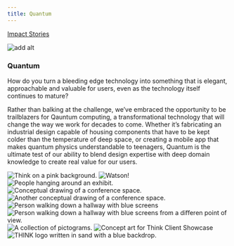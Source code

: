 ```yaml
---
title: Quantum
---
```


<grid className="background--nopadding">
<column lg="16">

<p><icon className="icon--left" color="blue" name="ArrowLeft24" inline="true"></icon>  <a href="/impact"><span>Impact Stories</span></a></p>

</column>
</grid>

<grid classname="background-bleed">
<column lg="16">

![add alt](/images/Image_1.png)

</column>
</grid>

<grid background="gray-10">
<column md="2" lg="4">

### Quantum

</column>

<column md="6" lg="8">

<p size="lg">How do you turn a bleeding edge technology into something that is elegant, approachable and valuable for users, even as the technology itself continues to mature?</p>

<p size="lg">Rather than balking at the challenge, we’ve embraced the opportunity to be trailblazers for Qauntum computing, a transformational technology that will change the way we work for decades to come. Whether it’s fabricating an industrial design capable of housing components that have to be kept colder than the temperature of deep space, or creating a mobile app that makes quantum physics understandable to teenagers, Quantum is the ultimate test of our ability to blend design expertise with deep domain knowledge to create real value for our users.</p>

<icon name="ArrowDown32"></icon>

</column>
</grid>

<grid background="gray-10">
<column bleed={true} lg="12" offset_lg="4">

<img alt="Think on a pink background." src="images/Image_2.png">

</column>
<column bleed={true} md="5" lg="8" offset_lg="4">

<img alt="Watson!" src="images/Image_3.png">

</column>
<column bleed={true} md="3" lg="4">

<img alt="People hanging around an exhibit." src="images/Image_4.png">

</column>
<column bleed={true} md="4" lg="6" offset_lg="4">

<img alt="Conceptual drawing of a conference space." src="images/Image_5.png">

</column>
<column bleed={true} md="4" lg="6">

<img alt="Another conceptual drawing of a conference space." src="images/Image_6.png">

</column>
<column bleed={true} md="5" lg="8" offset_lg="4">

<img alt="Person walking down a hallway with blue screens" src="images/Image_7.png">

</column>
<column bleed={true} md="3" lg="4">

<img alt="Person walking down a hallway with blue screens from a differen point of view." src="images/Image_8.png">

</column>
<column bleed={true} md="3" lg="4" offset_lg="4">

<img alt="A collection of pictograms." src="images/Image_9.png">

</column>
<column bleed={true} md="5" lg="8"">

<img alt="Concept art for Think Client Showcase" src="images/Image_10.png">

</column>
<column bleed={true} md="5" lg="8" offset_lg="4">

<img alt="THINK logo written in sand with a blue backdrop." src="images/Image_11.png">

</column>
</grid>
